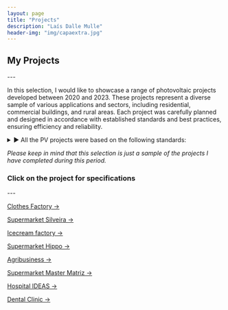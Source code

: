 ```yaml
---
layout: page
title: "Projects"
description: "Laís Dalle Mulle"
header-img: "img/capaextra.jpg"
---
```




<h2>My Projects</h2>
---

In this selection, I would like to showcase a range of photovoltaic projects developed between 2020 and 2023. These projects represent a diverse sample of various applications and sectors, including residential, commercial buildings, and rural areas. Each project was carefully planned and designed in accordance with established standards and best practices, ensuring efficiency and reliability.

<details>
<summary> ▶ All the PV projects were based on the following standards:</summary>
<br> 


<ol>
  <li>ABNT NBR 16690 Standard: This standard establishes the requirements for the design of photovoltaic systems connected to the electrical grid in Brazil. It addresses aspects such as system sizing, component selection, installation, surge protection, among others.</li>
  <li>ABNT NBR 5410 Standard: This standard establishes the rules for low voltage electrical installations, covering aspects such as cable selection and installation, protection devices, grounding and other electrical considerations.</li>
  <li>ABNT NBR 15569 Standard: This standard addresses the guidelines for installing photovoltaic panels in buildings. It includes requirements related to mechanical strength, fastening, fire protection, among others.</li>
  <li>Standard IEC 62446: This international standard establishes the requirements for carrying out tests, inspections and documentation of photovoltaic systems connected to the grid. It defines procedures for verifying system compliance, including performance measurements, visual inspection, and safety testing.</li>
  <li>Electric Utility Regulations: In addition to the regulations mentioned above, it is important to follow the specific guidelines and requirements established by the local electric utility. They may include network connection procedures, installation standards, and documentation requirements.</li>
</ol>


</details>

*Please keep in mind that this selection is just a sample of the projects I have completed during this period.*



<h3>Click on the project for specifications</h3>
---

<a href="https://laisdallemulle.github.io/project1/" target="_blank">Clothes Factory →</a>

<a href="https://laisdallemulle.github.io/project2/" target="_blank">Supermarket Silveira →</a>

<a href="https://laisdallemulle.github.io/project3/" target="_blank">Icecream factory →</a>

<a href="https://laisdallemulle.github.io/project4/" target="_blank">Supermarket Hippo →</a>

<a href="https://laisdallemulle.github.io/project5/" target="_blank">Agribusiness →</a>

<a href="https://laisdallemulle.github.io/project6/" target="_blank">Supermarket Master Matriz →</a>

<a href="https://laisdallemulle.github.io/project7/" target="_blank">Hospital IDEAS →</a>

<a href="https://laisdallemulle.github.io/project8/" target="_blank">Dental Clinic →</a>



